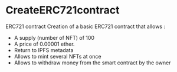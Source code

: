 # CreateERC721contract
ERC721 contract
Creation of a basic ERC721 contract that allows :

- A supply (number of NFT) of 100
- A price of 0.00001 ether.
- Return to IPFS metadata
- Allows to mint several NFTs at once
- Allows to withdraw money from the smart contract by the owner
